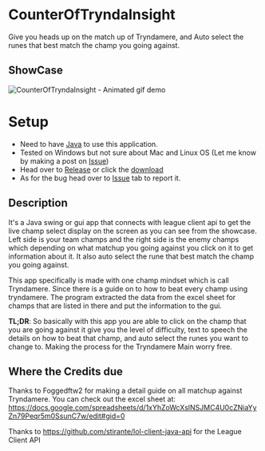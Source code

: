 # CounterOfTryndaInsight
Give you heads up on the match up of Tryndamere, and Auto select the runes that best match the champ you going against.

## ShowCase
![CounterOfTryndaInsight - Animated gif demo](demo/demo.gif)

# Setup
- Need to have [Java](https://www.java.com/en/download/) to use this application.
- Tested on Windows but not sure about Mac and Linux OS (Let me know by making a post on [Issue](https://github.com/SimronJ/CounterOfTryndaInsight/issues))
- Head over to [Release](https://github.com/SimronJ/CounterOfTryndaInsight/releases/tag/1.0) or click the [download](https://github.com/SimronJ/CounterOfTryndaInsight/releases/download/1.0/TryndaMatchUpGui.jar)
- As for the bug head over to [Issue](https://github.com/SimronJ/CounterOfTryndaInsight/issues) tab to report it.

## Description
It's a Java swing or gui app that connects with league client api to get the live champ select display on the screen as you can see from the showcase. Left side is your team champs and the right side is the enemy champs which depending on what matchup you going against you click on it to get information about it. It also auto select the rune that best match the champ you going against.

This app specifically is made with one champ mindset which is call Tryndamere. Since there is a guide on to how to beat every champ using tryndamere. The program extracted the data from the excel sheet for champs that are listed in there and put the information to the gui.

**TL;DR**: So basically with this app you are able to click on the champ that you are going against it give you the level of difficulty, text to speech the details on how to beat that champ, and auto select the runes you want to change to. Making the process for the Tryndamere Main worry free.

## Where the Credits due
Thanks to Foggedftw2 for making a detail guide on all matchup against Tryndamere. 
You can check out the excel sheet at:
https://docs.google.com/spreadsheets/d/1xYhZoWcXslNSJMC4U0cZNiaYyZn79Peqr5m0SsunC7w/edit#gid=0

Thanks to https://github.com/stirante/lol-client-java-api for the League Client API
